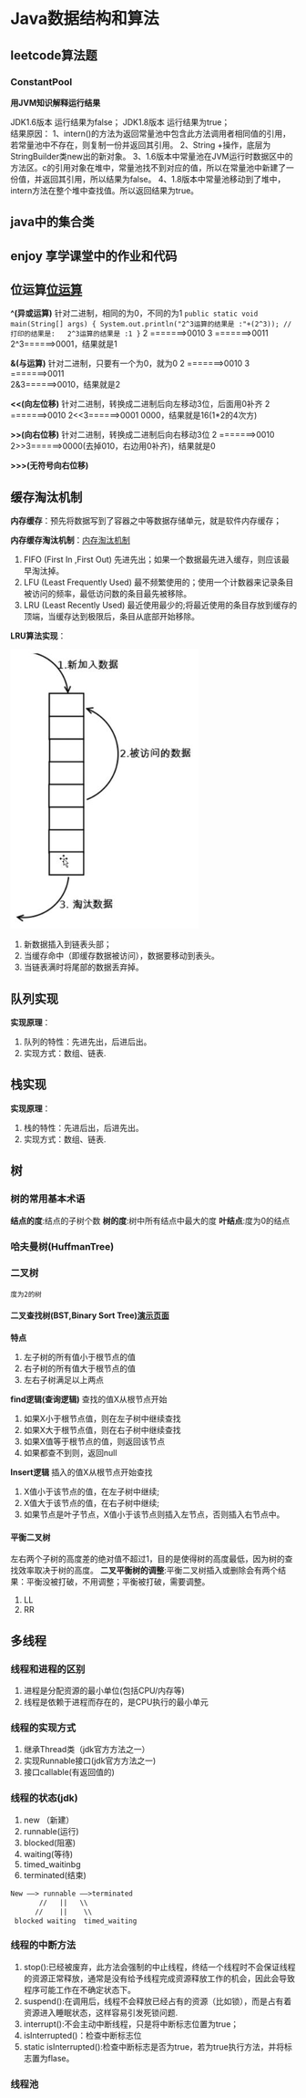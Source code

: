 # Java数据结构和算法

## leetcode算法题
### ConstantPool 
**用JVM知识解释运行结果**

JDK1.6版本  运行结果为false；
          JDK1.8版本  运行结果为true；       
          结果原因：
          1、intern()的方法为返回常量池中包含此方法调用者相同值的引用，若常量池中不存在，则复制一份并返回其引用。
          2、String +操作，底层为StringBuilder类new出的新对象。
          3、1.6版本中常量池在JVM运行时数据区中的方法区。c的引用对象在堆中，常量池找不到对应的值，所以在常量池中新建了一份值，并返回其引用，所以结果为false。
          4、1.8版本中常量池移动到了堆中，intern方法在整个堆中查找值。所以返回结果为true。

## java中的集合类

## enjoy 享学课堂中的作业和代码

## 位运算[位运算](https://blog.csdn.net/black_bird_cn/article/details/80171652)
**^(异或运算)** 针对二进制，相同的为0，不同的为1
``public static void main(String[] args) {
      System.out.println("2^3运算的结果是 :"+(2^3));
      //打印的结果是:   2^3运算的结果是 :1
  }``
  2 =======>0010 
  3 =======>0011  
  2^3======>0001，结果就是1

**&(与运算)**  针对二进制，只要有一个为0，就为0
  2 =======>0010 
  3 =======>0011  
  2&3======>0010，结果就是2

**<<(向左位移)** 针对二进制，转换成二进制后向左移动3位，后面用0补齐
  2 =======>0010 
  2<<3======>0001 0000，结果就是16(1*2的4次方)

**>>(向右位移)** 针对二进制，转换成二进制后向右移动3位
  2 =======>0010 
  2>>3======>0000(去掉010，右边用0补齐)，结果就是0

**>>>(无符号向右位移)**

##  缓存淘汰机制
**内存缓存**：预先将数据写到了容器之中等数据存储单元，就是软件内存缓存；

**内存缓存淘汰机制**：[内存淘汰机制](https://blog.csdn.net/youanyyou/article/details/78989956)
 1. FIFO (First In ,First Out)  先进先出；如果一个数据最先进入缓存，则应该最早淘汰掉。
 2. LFU  (Least Frequently Used) 最不频繁使用的；使用一个计数器来记录条目被访问的频率，最低访问数的条目最先被移除。
 3. LRU  (Least Recently Used)   最近使用最少的;将最近使用的条目存放到缓存的顶端，当缓存达到极限后，条目从底部开始移除。
 
 **LRU算法实现**：
 
 ![示例图](https://github.com/huaidandaidai/java_learn/blob/master/learn_data_structure/src/org/lsh/lru/LRU%E7%BC%93%E5%AD%98%E6%B7%98%E6%B1%B0%E6%9C%BA%E5%88%B6.jpg)
 1. 新数据插入到链表头部；
 2. 当缓存命中（即缓存数据被访问），数据要移动到表头。
 3. 当链表满时将尾部的数据丢弃掉。
 
 ## 队列实现
 **实现原理**：
 1. 队列的特性：先进先出，后进后出。
 2. 实现方式：数组、链表.
 
 ## 栈实现
 **实现原理**：
  1. 栈的特性：先进后出，后进先出。
  2. 实现方式：数组、链表.
  
  ## 树
  
  ### 树的常用基本术语
  **结点的度**:结点的子树个数
  **树的度**:树中所有结点中最大的度
  **叶结点**:度为0的结点
  
  ### 哈夫曼树(HuffmanTree)
  
  ### 二叉树
  `度为2的树`
  
  #### 二叉查找树(BST,Binary Sort Tree)[演示页面](https://www.cs.usfca.edu/~galles/visualization/BST.html)
  
  **特点**
  1. 左子树的所有值小于根节点的值
  2. 右子树的所有值大于根节点的值
  3. 左右子树满足以上两点
  
  **find逻辑(查询逻辑)**
  查找的值X从根节点开始
  1. 如果X小于根节点值，则在左子树中继续查找
  2. 如果X大于根节点值，则在右子树中继续查找
  3. 如果X值等于根节点的值，则返回该节点
  4. 如果都查不到则，返回null
  
  **Insert逻辑**
  插入的值X从根节点开始查找
  1. X值小于该节点的值，在左子树中继续;
  2. X值大于该节点的值，在右子树中继续;
  3. 如果节点是叶子节点，X值小于该节点则插入左节点，否则插入右节点中。
  
  #### 平衡二叉树
  左右两个子树的高度差的绝对值不超过1，目的是使得树的高度最低，因为树的查找效率取决于树的高度。
  **二叉平衡树的调整**:平衡二叉树插入或删除会有两个结果：平衡没被打破，不用调整；平衡被打破，需要调整。
  1. LL
  2. RR
  
  ## 多线程
  
  ### 线程和进程的区别
  1. 进程是分配资源的最小单位(包括CPU/内存等)
  2. 线程是依赖于进程而存在的，是CPU执行的最小单元
  
  ### 线程的实现方式
  1. 继承Thread类（jdk官方方法之一）
  2. 实现Runnable接口(jdk官方方法之一)
  3. 接口callable(有返回值的)
  
  ### 线程的状态(jdk)
  1. new （新建）
  2. runnable(运行)
  3. blocked(阻塞)
  4. waiting(等待)
  5. timed_waitinbg
  6. terminated(结束)
  
    New ——> runnable ——>terminated
           //   ||   \\
          //    ||    \\
     blocked waiting  timed_waiting
  
  ### 线程的中断方法
  1. stop():已经被废弃，此方法会强制的中止线程，终结一个线程时不会保证线程的资源正常释放，通常是没有给予线程完成资源释放工作的机会，因此会导致程序可能工作在不确定状态下。
  2. suspend():在调用后，线程不会释放已经占有的资源（比如锁），而是占有着资源进入睡眠状态，这样容易引发死锁问题.
  3. interrupt():不会主动中断线程，只是将中断标志位置为true；
  4. isInterrupted()：检查中断标志位
  5. static isInterrupted():检查中断标志是否为true，若为true执行方法，并将标志置为flase。
  
  ### 线程池
  